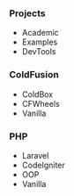 ### Projects
- Academic
- Examples 
- DevTools

### ColdFusion
- ColdBox  
- CFWheels  
- Vanilla  

### PHP
- Laravel   
- CodeIgniter  
- OOP 
- Vanilla  


